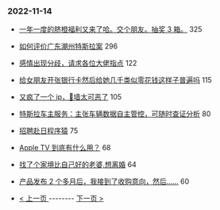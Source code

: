 ### 2022-11-14 
- [一年一度的脐橙福利又来了哈。交个朋友。抽奖 3 箱。](https://www.v2ex.com/t/895134) 325
- [如何评价广东潮州特斯拉案](https://www.v2ex.com/t/894931) 296
- [感情出现分歧，请求各位大佬指点](https://www.v2ex.com/t/894984) 122
- [给女朋友开张银行卡然后给她几千类似零花钱这样子普遍吗](https://www.v2ex.com/t/894937) 115
- [又疯了一个 ip，🧱墙太可恶了](https://www.v2ex.com/t/895000) 105
- [特斯拉车主服务：主张车辆数据自主管控，可随时查证分析](https://www.v2ex.com/t/895082) 80
- [招聘赴日程序猿](https://www.v2ex.com/t/894991) 75
- [Apple TV 到底有什么用？](https://www.v2ex.com/t/895019) 68
- [找了个家境比自己好的老婆,想离婚](https://www.v2ex.com/t/895204) 64
- [产品发布 2 个多月后，我接到了收购意向，然后……](https://www.v2ex.com/t/895100) 60 

- [ < 上一页 ](https://github.com/able8/v2ex-hot-record/blob/master/2022-11-13.md) -------- [ 下一页 > ](https://github.com/able8/v2ex-hot-record/blob/master/2022-11-15.md)
